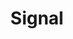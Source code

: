 ---
title: Signal
description: 'High level class for long term security monitoring'
position: 13
version: 1.0
category: Framework
---